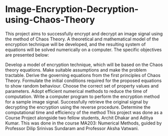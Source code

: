 # Image-Encryption-Decryption-using-Chaos-Theory
This project aims to successfully encrypt and decrypt an image signal using the method of Chaos Theory. A theoretical and mathematical model of the encryption technique will be developed, and the resulting system of equations will be solved numerically on a computer. The specific objectives are presented below:

Develop a model of encryption technique, which will be based on the Chaos theory equations.
Make suitable assumptions and make the problem tractable.
Derive the governing equations from the first principles of Chaos Theory.
Formulate the initial conditions required for the proposed equations to show random behaviour.
Choose the correct set of property values and parameters.
Adopt efficient numerical methods to reduce the time of computation.
Write a computer program to perform the encryption method for a sample image signal.
Successfully retrieve the original signal by decrypting the encryption using the reverse procedure.
Determine the computational time and efficiency of the method
This project was done as a Course Project alongside two fellow students, Archit Dhakar and Aditya Kumar. This was done in the course MA203: Numerical Methods, guided by Professor Dilip Srinivas Sundaram and Professor Aksha Vatwani.
